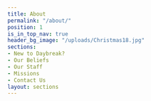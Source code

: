 ```yaml
---
title: About
permalink: "/about/"
position: 1
is_in_top_nav: true
header_bg_image: "/uploads/Christmas18.jpg"
sections:
- New to Daybreak?
- Our Beliefs
- Our Staff
- Missions
- Contact Us
layout: sections
---
```


